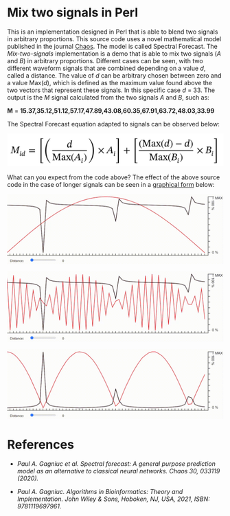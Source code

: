 # Mix two signals in Perl

This is an implementation designed in Perl that is able to blend two signals in arbitrary proportions. This source code uses a novel mathematical model published in the journal [Chaos](https://aip.scitation.org/doi/10.1063/1.5120818). The model is called Spectral Forecast. The <i>Mix-two-signals</i> implementation is a demo that is able to mix two signals (<i>A</i> and <i>B</i>) in arbitrary proportions. Different cases can be seen, with two different waveform signals that are combined depending on a value <i>d</i>, called a distance. The value of <i>d</i> can be arbitrary chosen between zero and a value Max(<i>d</i>), which is defined as the maximum value found above the two vectors that represent these signals. In this specific case <i>d</i> = 33. The output is the <i>M</i> signal calculated from the two signals <i>A</i> and <i>B</i>, such as:

<b>M</b> = <b>15.37,35.12,51.12,57.17,47.89,43.08,60.35,67.91,63.72,48.03,33.99</b>

The Spectral Forecast equation adapted to signals can be observed below:

![screenshot](https://github.com/Gagniuc/Waveform-mixing-with-Spectral-Forecast-in-JS/blob/main/img/spectral%20forecast%20signals.png?raw=true)

What can you expect from the code above? The effect of the above source code in the case of longer signals can be seen in a [graphical form](https://gagniuc.github.io/Waveform-mixing-with-Spectral-Forecast-in-JS/) below:

![screenshot](https://github.com/Gagniuc/Waveform-mixing-with-Spectral-Forecast-in-JS/blob/main/img/sf(0).gif?raw=true)

![screenshot](https://github.com/Gagniuc/Waveform-mixing-with-Spectral-Forecast-in-JS/blob/main/img/sf(2).gif?raw=true)

![screenshot](https://github.com/Gagniuc/Waveform-mixing-with-Spectral-Forecast-in-JS/blob/main/img/sf(3).gif?raw=true)

# References

- <i>Paul A. Gagniuc et al. Spectral forecast: A general purpose prediction model as an alternative to classical neural networks. Chaos 30, 033119 (2020).</i>

- <i>Paul A. Gagniuc. Algorithms in Bioinformatics: Theory and Implementation. John Wiley & Sons, Hoboken, NJ, USA, 2021, ISBN: 9781119697961.</i>

